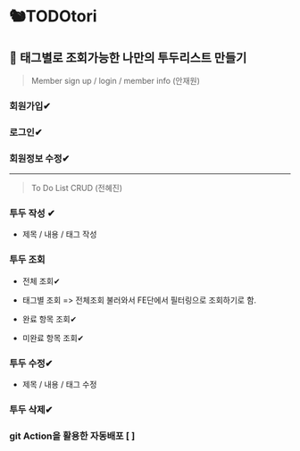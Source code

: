 # 🐿TODOtori

##  🚩 태그별로 조회가능한 나만의 투두리스트 만들기

> Member sign up / login / member info (안재원)


### 회원가입✔



### 로그인✔


### 회원정보 수정✔




<hr/>




>To Do List CRUD (전혜진)



### 투두 작성 ✔
 - 제목 / 내용 / 태그 작성



### 투두 조회

 - 전체 조회✔

 - 태그별 조회   => 전체조회 불러와서 FE단에서 필터링으로 조회하기로 함.
 
 - 완료 항목 조회✔

 - 미완료 항목 조회✔


### 투두 수정✔

 - 제목 / 내용 / 태그 수정


### 투두 삭제✔

### git Action을 활용한 자동배포 [ ]  

